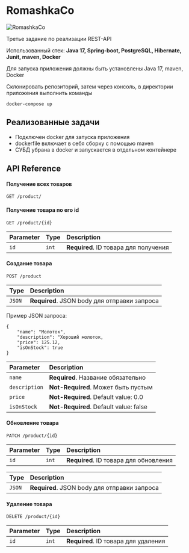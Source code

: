 # RomashkaCo
![RomashkaCo](https://i.postimg.cc/3Jr5CTDS/Frame-2.png)

Третье задание по реализации REST-API 

Использованный стек: **Java 17, Spring-boot, PostgreSQL, Hibernate, Junit, maven, Docker**

Для запуска приложения должны быть установлены Java 17, maven, Docker

Склонировать репозиторий, затем через консоль, в директории приложения выполнить команды
```
docker-compose up
```
## Реализованные задачи
- Подключен docker для запуска приложения
- dockerfile включает в себя сборку с помощью maven
- СУБД убрана в docker и запускается в отдельном контейнере

## API Reference
#### Получение всех товаров
```
GET /product/
```
#### Получение товара по его id
```
GET /product/{id}
```
| Parameter | Type     | Description                       |
| :-------- | :------- | :-------------------------------- |
| `id`      | `int` | **Required**. ID товара для получения|
#### Создание товара
```
POST /product
```
| Type     | Description                       |
 :------- | :-------------------------------- |
| `JSON` | **Required**. JSON body для отправки запроса|

Пример JSON запроса:
```
{
    "name": "Молоток",
    "description": "Хороший молоток,
    "price": 125.12,
    "isOnStock": true
}
```
| Parameter | Description                       |
| :-------- |:-------------------------------- |
| `name`      | **Required**. Название обязательно|
| `description`| **Not-Required**. Может быть пустым|
| `price`     | **Not-Required**. Default value: 0.0|
| `isOnStock`  | **Not-Required**. Default value: false|

#### Обновление товара
```
PATCH /product/{id}
```
| Parameter | Type     | Description                       |
| :-------- | :------- | :-------------------------------- |
| `id`      | `int` | **Required**. ID товара для обновления|

| Type     | Description                       |
 :------- | :-------------------------------- |
| `JSON` | **Required**. JSON body для отправки запроса|

#### Удаление товара
```
DELETE /product/{id}
```
| Parameter | Type     | Description                       |
| :-------- | :------- | :-------------------------------- |
| `id`      | `int` | **Required**. ID товара для удаления|
